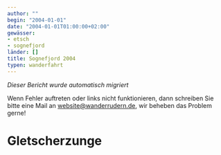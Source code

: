 ```yaml
---
author: ""
begin: "2004-01-01"
date: "2004-01-01T01:00:00+02:00"
gewässer:
- etsch
- sognefjord
länder: []
title: Sognefjord 2004
typen: wanderfahrt
---
```



*Dieser Bericht wurde automatisch migriert*

Wenn Fehler auftreten oder links nicht funktionieren, dann schreiben Sie bitte eine Mail an website@wanderrudern.de, wir beheben das Problem gerne!



# Gletscherzunge


